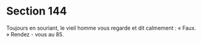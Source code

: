 # Section 144

Toujours en souriant, le vieil homme vous regarde et dit calmement  : « Faux.  » Rendez -
vous au 85.